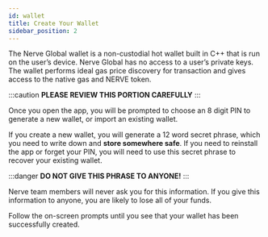 ```yaml
---
id: wallet
title: Create Your Wallet
sidebar_position: 2
---
```


The Nerve Global wallet is a non-custodial hot wallet built in C++ that is run on the user’s device. Nerve Global has no access to a user’s private keys. The wallet performs ideal gas price discovery for transaction and gives access to the native gas and NERVE token.

:::caution 
**PLEASE REVIEW THIS PORTION CAREFULLY**
:::

Once you open the app, you will be prompted to choose an 8 digit PIN to generate a new wallet, or import an existing wallet. 

If you create a new wallet, you will generate a 12 word secret phrase, which you need to write down and **store somewhere safe**.  If you need to reinstall the app or forget your PIN, you will need to use this secret phrase to recover your existing wallet.  

:::danger
**DO NOT GIVE THIS PHRASE TO ANYONE!**
:::

Nerve team members will never ask you for this information.  If you give this information to anyone, you are likely to lose all of your funds.

Follow the on-screen prompts until you see that your wallet has been successfully created.
